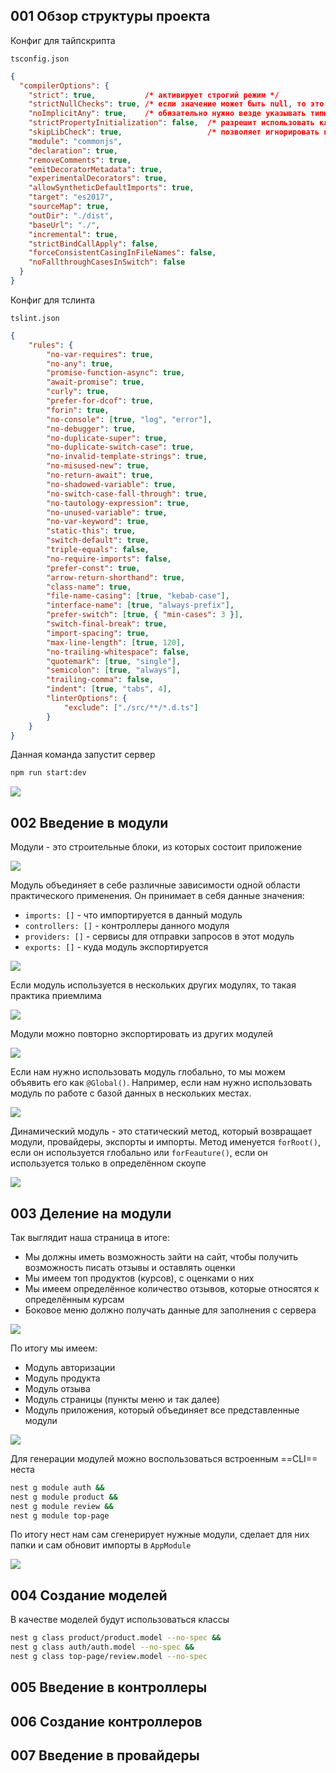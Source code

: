 
## 001 Обзор структуры проекта

Конфиг для тайпскрипта

`tsconfig.json`
```JSON
{
  "compilerOptions": {
    "strict": true,           /* активирует строгий режим */
    "strictNullChecks": true, /* если значение может быть null, то это нужно явно указать */
    "noImplicitAny": true,    /* обязательно нужно везде указывать типы */
    "strictPropertyInitialization": false,  /* разрешит использовать классы как интерфейсы*/
    "skipLibCheck": true,                   /* позволяет игнорировать проверку библиотек */
    "module": "commonjs",
    "declaration": true,
    "removeComments": true,
    "emitDecoratorMetadata": true,
    "experimentalDecorators": true,
    "allowSyntheticDefaultImports": true,
    "target": "es2017",
    "sourceMap": true,
    "outDir": "./dist",
    "baseUrl": "./",
    "incremental": true,
    "strictBindCallApply": false,
    "forceConsistentCasingInFileNames": false,
    "noFallthroughCasesInSwitch": false
  }
}
```

Конфиг для тслинта

`tslint.json`
```JSON
{
	"rules": {
		"no-var-requires": true,
		"no-any": true,
		"promise-function-async": true,
		"await-promise": true,
		"curly": true,
		"prefer-for-dcof": true,
		"forin": true,
		"no-console": [true, "log", "error"],
		"no-debugger": true,
		"no-duplicate-super": true,
		"no-duplicate-switch-case": true,
		"no-invalid-template-strings": true,
		"no-misused-new": true,
		"no-return-await": true,
		"no-shadowed-variable": true,
		"no-switch-case-fall-through": true,
		"no-tautology-expression": true,
		"no-unused-variable": true,
		"no-var-keyword": true,
		"static-this": true,
		"switch-default": true,
		"triple-equals": false,
		"no-require-imports": false,
		"prefer-const": true,
		"arrow-return-shorthand": true,
		"class-name": true,
		"file-name-casing": [true, "kebab-case"],
		"interface-name": [true, "always-prefix"],
		"prefer-switch": [true, { "min-cases": 3 }],
		"switch-final-break": true,
		"import-spacing": true,
		"max-line-length": [true, 120],
		"no-trailing-whitespace": false,
		"quotemark": [true, "single"],
		"semicolon": [true, "always"],
		"trailing-comma": false,
		"indent": [true, "tabs", 4],
		"linterOptions": {
			"exclude": ["./src/**/*.d.ts"]
		}
	}
}
```

Данная команда запустит сервер

```bash
npm run start:dev
```

![](_png/Pasted%20image%2020230128171242.png)

## 002 Введение в модули

Модули - это строительные блоки, из которых состоит приложение

![](_png/Pasted%20image%2020230128171352.png)

Модуль объединяет в себе различные зависимости одной области практического применения. 
Он принимает в себя данные значения:
- `imports: []` - что импортируется в данный модуль
- `controllers: []` - контроллеры данного модуля 
- `providers: []` - сервисы для отправки запросов в этот модуль
- `exports: []` - куда модуль экспортируется

![](_png/Pasted%20image%2020230128171605.png)

Если модуль используется в нескольких других модулях, то такая практика приемлима

![](_png/Pasted%20image%2020230128171731.png)

Модули можно повторно экспортировать из других модулей

![](_png/Pasted%20image%2020230128171831.png)

Если нам нужно использовать модуль глобально, то мы можем объявить его как `@Global()`. Например, если нам нужно использовать модуль по работе с базой данных в нескольких местах.

![](_png/Pasted%20image%2020230128171915.png)

Динамический модуль - это статический метод, который возвращает модули, провайдеры, экспорты и импорты.
Метод именуется `forRoot()`, если он используется глобально или `forFeauture()`, если он используется только в определённом скоупе

![](_png/Pasted%20image%2020230128172329.png)

## 003 Деление на модули

Так выглядит наша страница в итоге:
- Мы должны иметь возможность зайти на сайт, чтобы получить возможность писать отзывы и оставлять оценки
- Мы имеем топ продуктов (курсов), с оценками о них 
- Мы имеем определённое количество отзывов, которые относятся к определённым курсам
- Боковое меню должно получать данные для заполнения с сервера

![](_png/Pasted%20image%2020230128172902.png)

По итогу мы имеем:
- Модуль авторизации
- Модуль продукта
- Модуль отзыва
- Модуль страницы (пункты меню и так далее)
- Модуль приложения, который объединяет все представленные модули

![](_png/Pasted%20image%2020230128172928.png)

Для генерации модулей можно воспользоваться встроенным ==CLI== неста

```bash
nest g module auth && 
nest g module product && 
nest g module review &&
nest g module top-page
```

По итогу нест нам сам сгенерирует нужные модули, сделает для них папки и сам обновит импорты в `AppModule`

![](_png/Pasted%20image%2020230128174731.png)

## 004 Создание моделей

В качестве моделей будут использоваться классы

```bash
nest g class product/product.model --no-spec &&
nest g class auth/auth.model --no-spec &&
nest g class top-page/review.model --no-spec
```






## 005 Введение в контроллеры








## 006 Создание контроллеров








## 007 Введение в провайдеры








